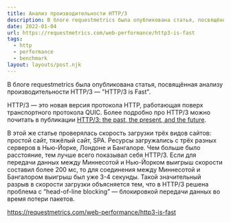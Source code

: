 ```yaml
---
title: Анализ производительности HTTP/3
description: В блоге requestmetrics была опубликована статья, посвящённая анализу производительности HTTP/3
date: 2022-01-04
url: https://requestmetrics.com/web-performance/http3-is-fast
tags:
  - http 
  - performance 
  - benchmark
layout: layouts/post.njk
---
```

В блоге requestmetrics была опубликована статья, посвящённая анализу производительности HTTP/3 — "HTTP/3 is Fast".

HTTP/3 — это новая версия протокола HTTP, работающая поверх транспортного протокола QUIC. Более подробно про HTTP/3 можно почитать в публикации [HTTP/3: the past, the present, and the future](/posts/2019/10-october/01-http3-the-past-present-and-future/).

В этой же статье проверялась скорость загрузки трёх видов сайтов: простой сайт, тяжёлый сайт, SPA. Ресурсы загружались с трёх разных серверов в Нью-Йорке, Лондоне и Бангалоре. Чем больше было расстояние, тем лучше всего показывал себя HTTP/3. Если для передачи данных между Миннесотой и Нью-Йорком выигрыш скорости составил более 200 мс, то для соединения между Миннесотой и Бангалором выигрыш был уже 3-4 секунды. Такой значительный разрыв в скорости загрузки объясняется тем, что в HTTP/3 решена проблема с “head-of-line blocking” — блокировкой передачи данных во время потери пакетов.

https://requestmetrics.com/web-performance/http3-is-fast
